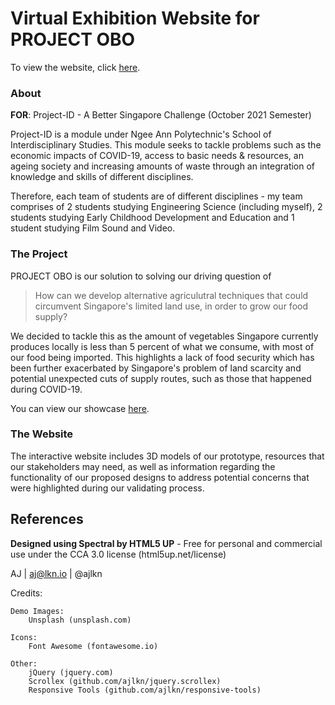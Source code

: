 # Virtual Exhibition Website for PROJECT OBO

To view the website, click [here](https://leehananne.github.io/obo/).

### About
**FOR**: Project-ID - A Better Singapore Challenge (October 2021 Semester)

Project-ID is a module under Ngee Ann Polytechnic's School of Interdisciplinary Studies. This module seeks to tackle problems such as the economic impacts of COVID-19, access to basic needs & resources,  an ageing society and increasing amounts of waste through an integration of knowledge and skills of different disciplines.

Therefore, each team of students are of different disciplines - my team comprises of 2 students studying Engineering Science (including myself), 2 students studying Early Childhood Development and Education and 1 student studying Film Sound and Video.

### The Project
PROJECT OBO is our solution to solving our driving question of 

> How can we develop alternative agriculutral techniques that could circumvent Singapore's limited land use, in order to grow our food supply?

We decided to tackle this as the amount of vegetables Singapore currently produces locally is less than 5 percent of what we consume, with most of our food being imported. This highlights a lack of food security which has been further exacerbated by Singapore's problem of land scarcity and potential unexpected cuts of supply routes, such as those that happened during COVID-19.

You can view our showcase [here](https://sites.google.com/np.edu.sg/proidclasssitet01/project-obo?authuser=0).

### The Website
The interactive website includes 3D models of our prototype, resources that our stakeholders may need, as well as information regarding the functionality of our proposed designs to address potential concerns that were highlighted during our validating process.


## References
**Designed using Spectral by HTML5 UP** - Free for personal and commercial use under the CCA 3.0 license (html5up.net/license)

AJ | aj@lkn.io | @ajlkn


Credits:

	Demo Images:
		Unsplash (unsplash.com)

	Icons:
		Font Awesome (fontawesome.io)

	Other:
		jQuery (jquery.com)
		Scrollex (github.com/ajlkn/jquery.scrollex)
		Responsive Tools (github.com/ajlkn/responsive-tools)